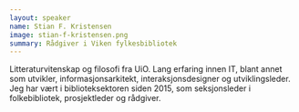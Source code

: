 ```yaml
---
layout: speaker
name: Stian F. Kristensen 
image: stian-f-kristensen.png
summary: Rådgiver i Viken fylkesbibliotek
---
```

Litteraturvitenskap og filosofi fra UiO. Lang erfaring innen IT, blant annet som utvikler, informasjonsarkitekt, interaksjonsdesigner og utviklingsleder. Jeg har vært i biblioteksektoren siden 2015, som seksjonsleder i folkebibliotek, prosjektleder og rådgiver.
